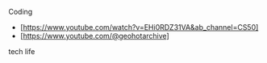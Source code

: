 Coding 
- [https://www.youtube.com/watch?v=EHi0RDZ31VA&ab_channel=CS50] 
- [https://www.youtube.com/@geohotarchive]

tech life

